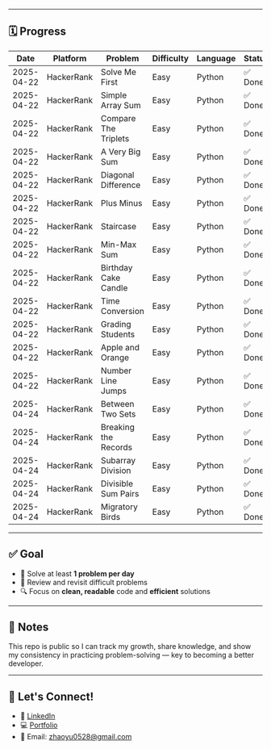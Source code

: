 
---

## 🗓️ Progress

| Date       | Platform   | Problem                                 | Difficulty | Language | Status  |
|------------|------------|-----------------------------------------|------------|----------|---------|
| 2025-04-22 | HackerRank | Solve Me First                          | Easy       | Python     | ✅ Done  |
| 2025-04-22 | HackerRank | Simple Array Sum                        | Easy       | Python     | ✅ Done  |
| 2025-04-22 | HackerRank | Compare The Triplets                    | Easy       | Python     | ✅ Done  |
| 2025-04-22 | HackerRank | A Very Big Sum                          | Easy       | Python     | ✅ Done  |
| 2025-04-22 | HackerRank | Diagonal Difference                     | Easy       | Python     | ✅ Done  |
| 2025-04-22 | HackerRank | Plus Minus                              | Easy       | Python     | ✅ Done  |
| 2025-04-22 | HackerRank | Staircase                               | Easy       | Python     | ✅ Done  |
| 2025-04-22 | HackerRank | Min-Max Sum                             | Easy       | Python     | ✅ Done  |
| 2025-04-22 | HackerRank | Birthday Cake Candle                    | Easy       | Python     | ✅ Done  |
| 2025-04-22 | HackerRank | Time Conversion                         | Easy       | Python     | ✅ Done  |
| 2025-04-22 | HackerRank | Grading Students                        | Easy       | Python     | ✅ Done  |
| 2025-04-22 | HackerRank | Apple and Orange                        | Easy       | Python     | ✅ Done  |
| 2025-04-22 | HackerRank | Number Line Jumps                       | Easy       | Python     | ✅ Done  |
| 2025-04-24 | HackerRank | Between Two Sets                        | Easy       | Python     | ✅ Done  |
| 2025-04-24 | HackerRank | Breaking the Records                    | Easy       | Python     | ✅ Done  |
| 2025-04-24 | HackerRank | Subarray Division                       | Easy       | Python     | ✅ Done  |
| 2025-04-24 | HackerRank | Divisible Sum Pairs                     | Easy       | Python     | ✅ Done  |
| 2025-04-24 | HackerRank | Migratory Birds                         | Easy       | Python     | ✅ Done  |


---

## ✅ Goal

- 🚀 Solve at least **1 problem per day**
- 🧠 Review and revisit difficult problems
- 🔍 Focus on **clean, readable** code and **efficient** solutions

---

## 📌 Notes

This repo is public so I can track my growth, share knowledge, and show my consistency in practicing problem-solving — key to becoming a better developer.

---

## 🧩 Let's Connect!

- 💼 [LinkedIn](https://linkedin.com/in/yu-zhao-72448a356)
- 💻 [Portfolio](https://assignment01-3d94.onrender.com)
- 📧 Email: zhaoyu0528@gmail.com

